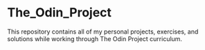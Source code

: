 # The_Odin_Project

This repository contains all of my personal projects, exercises, and solutions while working through The Odin Project curriculum. 